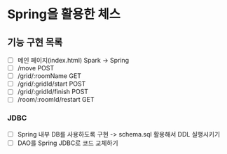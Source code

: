 # Spring을 활용한 체스

## 기능 구현 목록
- [ ] 메인 페이지(index.html) Spark -> Spring
- [ ] /move POST
- [ ] /grid/:roomName GET
- [ ] /grid/:gridId/start POST
- [ ] /grid/:gridId/finish POST
- [ ] /room/:roomId/restart GET

### JDBC
- [ ] Spring 내부 DB를 사용하도록 구현 
  -> schema.sql 활용해서 DDL 실행시키기
- [ ] DAO를 Spring JDBC로 코드 교체하기